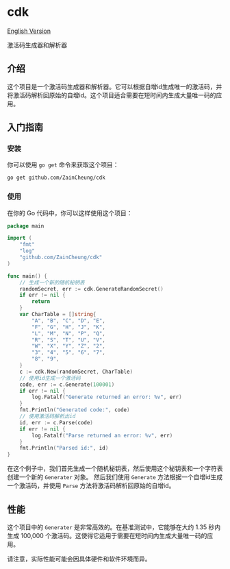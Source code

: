 # cdk
[English Version](README.md)

激活码生成器和解析器

## 介绍

这个项目是一个激活码生成器和解析器。它可以根据自增id生成唯一的激活码，并将激活码解析回原始的自增id。这个项目适合需要在短时间内生成大量唯一码的应用。

## 入门指南

### 安装

你可以使用 `go get` 命令来获取这个项目：

```bash
go get github.com/ZainCheung/cdk
```

### 使用
在你的 Go 代码中，你可以这样使用这个项目：

```go
package main

import (
	"fmt"
	"log"
	"github.com/ZainCheung/cdk"
)

func main() {
	// 生成一个新的随机秘钥表
	randomSecret, err := cdk.GenerateRandomSecret()
	if err != nil {
		return
	}
	var CharTable = []string{
		"A", "B", "C", "D", "E",
		"F", "G", "H", "J", "K",
		"L", "M", "N", "P", "Q",
		"R", "S", "T", "U", "V",
		"W", "X", "Y", "Z", "2",
		"3", "4", "5", "6", "7",
		"8", "9",
	}
	c := cdk.New(randomSecret, CharTable)
	// 使用id生成一个激活码
	code, err := c.Generate(100001)
	if err != nil {
		log.Fatalf("Generate returned an error: %v", err)
	}
	fmt.Println("Generated code:", code)
	// 使用激活码解析出id
	id, err := c.Parse(code)
	if err != nil {
		log.Fatalf("Parse returned an error: %v", err)
	}
	fmt.Println("Parsed id:", id)
}
```

在这个例子中，我们首先生成一个随机秘钥表，然后使用这个秘钥表和一个字符表创建一个新的 `Generater` 对象。
然后我们使用 `Generate` 方法根据一个自增id生成一个激活码，并使用 `Parse` 方法将激活码解析回原始的自增id。

## 性能

这个项目中的 `Generater` 是非常高效的。在基准测试中，它能够在大约 1.35 秒内生成 100,000 个激活码。这使得它适用于需要在短时间内生成大量唯一码的应用。

请注意，实际性能可能会因具体硬件和软件环境而异。
